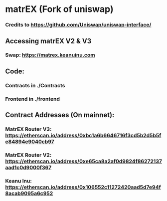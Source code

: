 # matrEX (Fork of uniswap)

### Credits to https://github.com/Uniswap/uniswap-interface/

## Accessing matrEX V2 & V3

### Swap: https://matrex.keanuinu.com

## Code:

### Contracts in ./Contracts

### Frontend in ./frontend

## Contract Addresses (On mainnet): 

### MatrEX Router V3: https://etherscan.io/address/0xbc1a6b6646716f3cd5b2d5b5fe84894e9040cb97

### MatrEX Router V2: https://etherscan.io/address/0xe65ca8a2af0d9824f86272137aad1c0d9000f367

### Keanu Inu: https://etherscan.io/address/0x106552c11272420aad5d7e94f8acab9095a6c952
